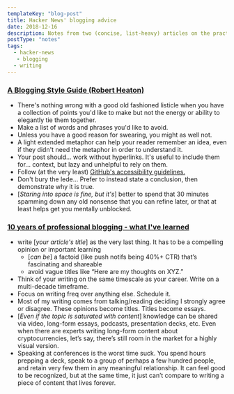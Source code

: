 ```yaml
---
templateKey: "blog-post"
title: Hacker News' blogging advice
date: 2018-12-16
description: Notes from two (concise, list-heavy) articles on the practice blogging, as served up by news.ycombinator.com.
postType: "notes"
tags:
  - hacker-news
   - blogging
  - writing
---
```


### [A Blogging Style Guide (Robert Heaton)](https://news.ycombinator.com/item?id=18626098)

- There's nothing wrong with a good old fashioned listicle when you have a collection of points you'd like to make but not the energy or ability to elegantly tie them together.
- Make a list of words and phrases you'd like to avoid.
- Unless you have a good reason for swearing, you might as well not.
- A light extended metaphor can help your reader remember an idea, even if they didn't need the metaphor in order to understand it.
- Your post should... work without hyperlinks. It's useful to include them for... context, but lazy and unhelpful to rely on them.
- Follow (at the very least) [GitHub's accessibility guidelines.](https://styleguide.github.com/primer/principles/accessibility/)
- Don't bury the lede... Prefer to instead state a conclusion, then demonstrate why it is true.
- [_Staring into space is fine, but it's_] better to spend that 30 minutes spamming down any old nonsense that you can refine later, or that at least helps get you mentally unblocked.


### [10 years of professional blogging - what I've learned](https://news.ycombinator.com/item?id=15954648)

- write [_your article's title_] as the very last thing. It has to be a compelling opinion or important learning
    - [_can be_] a factoid (like push notifs being 40%+ CTR) that’s fascinating and shareable
    - avoid vague titles like “Here are my thoughts on XYZ.”
- Think of your writing on the same timescale as your career. Write on a multi-decade timeframe.
- Focus on writing freq over anything else. Schedule it.
- Most of my writing comes from talking/reading deciding I strongly agree or disagree. These opinions become titles. Titles become essays.
- [_Even if the topic is saturated with content_] knowledge can be shared via video, long-form essays, podcasts, presentation decks, etc. Even when there are experts writing long-form content about cryptocurrencies, let’s say, there’s still room in the market for a highly visual version.
- Speaking at conferences is the worst time suck. You spend hours prepping a deck, speak to a group of perhaps a few hundred people, and retain very few them in any meaningful relationship. It can feel good to be recognized, but at the same time, it just can’t compare to writing a piece of content that lives forever.